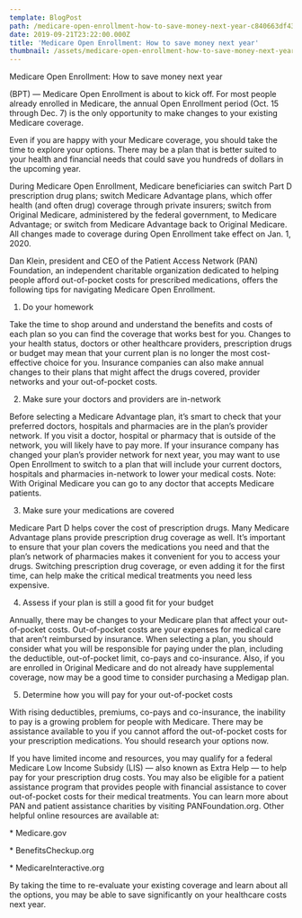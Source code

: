 ```yaml
---
template: BlogPost
path: /medicare-open-enrollment-how-to-save-money-next-year-c840663df432
date: 2019-09-21T23:22:00.000Z
title: 'Medicare Open Enrollment: How to save money next year'
thumbnail: /assets/medicare-open-enrollment-how-to-save-money-next-year.jpeg
---
```

<!--StartFragment-->

Medicare Open Enrollment: How to save money next year

(BPT) — Medicare Open Enrollment is about to kick off. For most people already enrolled in Medicare, the annual Open Enrollment period (Oct. 15 through Dec. 7) is the only opportunity to make changes to your existing Medicare coverage.

Even if you are happy with your Medicare coverage, you should take the time to explore your options. There may be a plan that is better suited to your health and financial needs that could save you hundreds of dollars in the upcoming year.

During Medicare Open Enrollment, Medicare beneficiaries can switch Part D prescription drug plans; switch Medicare Advantage plans, which offer health (and often drug) coverage through private insurers; switch from Original Medicare, administered by the federal government, to Medicare Advantage; or switch from Medicare Advantage back to Original Medicare. All changes made to coverage during Open Enrollment take effect on Jan. 1, 2020.

Dan Klein, president and CEO of the Patient Access Network (PAN) Foundation, an independent charitable organization dedicated to helping people afford out-of-pocket costs for prescribed medications, offers the following tips for navigating Medicare Open Enrollment.

1. Do your homework

Take the time to shop around and understand the benefits and costs of each plan so you can find the coverage that works best for you. Changes to your health status, doctors or other healthcare providers, prescription drugs or budget may mean that your current plan is no longer the most cost-effective choice for you. Insurance companies can also make annual changes to their plans that might affect the drugs covered, provider networks and your out-of-pocket costs.

2. Make sure your doctors and providers are in-network

Before selecting a Medicare Advantage plan, it’s smart to check that your preferred doctors, hospitals and pharmacies are in the plan’s provider network. If you visit a doctor, hospital or pharmacy that is outside of the network, you will likely have to pay more. If your insurance company has changed your plan’s provider network for next year, you may want to use Open Enrollment to switch to a plan that will include your current doctors, hospitals and pharmacies in-network to lower your medical costs. Note: With Original Medicare you can go to any doctor that accepts Medicare patients.

3. Make sure your medications are covered

Medicare Part D helps cover the cost of prescription drugs. Many Medicare Advantage plans provide prescription drug coverage as well. It’s important to ensure that your plan covers the medications you need and that the plan’s network of pharmacies makes it convenient for you to access your drugs. Switching prescription drug coverage, or even adding it for the first time, can help make the critical medical treatments you need less expensive.

4. Assess if your plan is still a good fit for your budget

Annually, there may be changes to your Medicare plan that affect your out-of-pocket costs. Out-of-pocket costs are your expenses for medical care that aren’t reimbursed by insurance. When selecting a plan, you should consider what you will be responsible for paying under the plan, including the deductible, out-of-pocket limit, co-pays and co-insurance. Also, if you are enrolled in Original Medicare and do not already have supplemental coverage, now may be a good time to consider purchasing a Medigap plan.

5. Determine how you will pay for your out-of-pocket costs

With rising deductibles, premiums, co-pays and co-insurance, the inability to pay is a growing problem for people with Medicare. There may be assistance available to you if you cannot afford the out-of-pocket costs for your prescription medications. You should research your options now.

If you have limited income and resources, you may qualify for a federal Medicare Low Income Subsidy (LIS) — also known as Extra Help — to help pay for your prescription drug costs. You may also be eligible for a patient assistance program that provides people with financial assistance to cover out-of-pocket costs for their medical treatments. You can learn more about PAN and patient assistance charities by visiting PANFoundation.org. Other helpful online resources are available at:

\* Medicare.gov

\* BenefitsCheckup.org

\* MedicareInteractive.org

By taking the time to re-evaluate your existing coverage and learn about all the options, you may be able to save significantly on your healthcare costs next year.

<!--EndFragment-->

